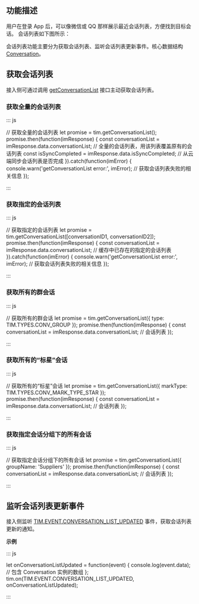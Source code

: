 ## 功能描述

用户在登录 App 后，可以像微信或 QQ 那样展示最近会话列表，方便找到目标会话。
会话列表如下图所示：
<img src="https://qcloudimg.tencent-cloud.cn/raw/fc7c666f86d555592d58064d5656f91b.png" alt="" style="zoom:40%;" />

会话列表功能主要分为获取会话列表、监听会话列表更新事件。核心数据结构 [Conversation](https://web.sdk.qcloud.com/im/doc/zh-cn/Conversation.html)。

## 获取会话列表

接入侧可通过调用 [getConversationList](https://web.sdk.qcloud.com/im/doc/zh-cn/SDK.html#getConversationList) 接口主动获取会话列表。

### 获取全量的会话列表
<dx-codeblock>
:::  js

// 获取全量的会话列表
let promise = tim.getConversationList();
promise.then(function(imResponse) {
  const conversationList = imResponse.data.conversationList; // 全量的会话列表，用该列表覆盖原有的会话列表
  const isSyncCompleted = imResponse.data.isSyncCompleted; // 从云端同步会话列表是否完成
}).catch(function(imError) {
  console.warn('getConversationList error:', imError); // 获取会话列表失败的相关信息
});

:::
</dx-codeblock>

### 获取指定的会话列表
<dx-codeblock>
:::  js

// 获取指定的会话列表
let promise = tim.getConversationList([conversationID1, conversationID2]);
promise.then(function(imResponse) {
  const conversationList = imResponse.data.conversationList; // 缓存中已存在的指定的会话列表
}).catch(function(imError) {
  console.warn('getConversationList error:', imError); // 获取会话列表失败的相关信息
});

:::
</dx-codeblock>

### 获取所有的群会话
<dx-codeblock>
:::  js

// 获取所有的群会话
let promise = tim.getConversationList({ type: TIM.TYPES.CONV_GROUP });
promise.then(function(imResponse) {
  const conversationList = imResponse.data.conversationList; // 会话列表
});

:::
</dx-codeblock>

### 获取所有的“标星”会话
<dx-codeblock>
:::  js

// 获取所有的“标星”会话
let promise = tim.getConversationList({ markType: TIM.TYPES.CONV_MARK_TYPE_STAR });
promise.then(function(imResponse) {
  const conversationList = imResponse.data.conversationList; // 会话列表
});

:::
</dx-codeblock>

### 获取指定会话分组下的所有会话
<dx-codeblock>
:::  js

// 获取指定会话分组下的所有会话
let promise = tim.getConversationList({ groupName: 'Suppliers' });
promise.then(function(imResponse) {
  const conversationList = imResponse.data.conversationList; // 会话列表
});

:::
</dx-codeblock>

## 监听会话列表更新事件

接入侧监听 [TIM.EVENT.CONVERSATION_LIST_UPDATED](https://web.sdk.qcloud.com/im/doc/zh-cn/module-EVENT.html#.CONVERSATION_LIST_UPDATED) 事件，获取会话列表更新的通知。

**示例**

<dx-codeblock>
:::  js

let onConversationListUpdated = function(event) {
  console.log(event.data); // 包含 Conversation 实例的数组
};
tim.on(TIM.EVENT.CONVERSATION_LIST_UPDATED, onConversationListUpdated);

:::
</dx-codeblock>
